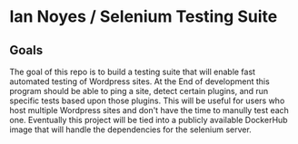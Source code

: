 Ian Noyes / Selenium Testing Suite
==================================

## Goals

The goal of this repo is to build a testing suite that will enable fast automated testing of Wordpress sites.  At the End of development this program should be able to ping a site, detect certain plugins, and run specific tests based upon those plugins.  This will be useful for users who host multiple Wordpress sites and don't have the time to manully test each one.  Eventually this project will be tied into a publicly available DockerHub image that will handle the dependencies for the selenium server.